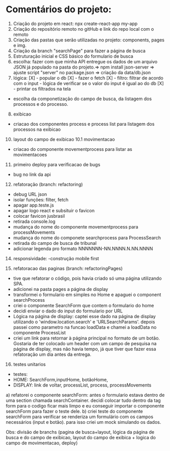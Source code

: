 # Comentários do projeto:

1. Criação do projeto em react: npx create-react-app my-app
2. Criação do repositório remoto no gitHub e link do repo local com o remoto
3. Criação das pastas que serão utilizadas no projeto: components, pages e img.
4. Criação da branch "searchPage" para fazer a página de busca
5. Estruturação inicial e CSS básico do formulario de busca
6. escolha: fazer com que minha API entregue os dados de um arquivo JSON já populado na pasta do projeto.=> npm install json-server => ajuste script "server" no package.json => criação da data/db.json
7. lógica: 
[X] - popular o db
[X] - fazer o fetch
[X] - filtro: filtrar de acordo com o input - lógica de verificar se o valor do input é igual ao do db
[X] - printar os filtrados na tela

- escolha da componetização do campo de busca, da listagem dos processos e do processo.

8. exibicao
- criacao dos componentes process e process list para listagem dos processos na exibicao

10. layout do campo de exibicao
10.1 movimentacao
- criacao do componente movementprocess para listar as movimentacoes

11. primeiro deploy para verificacao de bugs
- bug no link da api

12. refatoração (branch: refactoring)
- debug URL json
- isolar funções: filter, fetch
- apagar app.teste.js
- apagar logo react e subsituir o favicon
- colocar favicon jusbrasil
- retirada console.log
- mudança do nome do componente movementprocess para processMovements
- mudança do nome do componete searchprocess para ProcessSearch
- retirada do campo de busca de tribunal
- adicionar legenda pro formato NNNNNNN-NN.NNNN.N.NN.NNNN

14. responsividade:
-construção mobile first

15. refatoracao das paginas (branch: refactoringPages)
- tive que refatorar o código, pois havia criado só uma página utilizando SPA.
- adicionei na pasta pages a página de display 
- transformei o formulario em simples no Home e apaguei o component searchProcess
- criei o componente SearchForm que contem o formulario do home
- decidi enviar o dado do input do formulario por URL 
- Lógica na página de display: captei esse dado na página de display utilizando o 'window.location.search' e 'URLSearchParams'. depois passei como parametro na funcao loadData e chamei a loadData no componente ProcessList
- criei um link para retornar à página principal no formato de um botão. Gostaria de ter colocado um header com um campo de pesquisa na página de display, mas não havia tempo, já que tiver que fazer essa refatoração um dia antes da entrega.

16. testes unitarios
- testes: 
- HOME: SearchForm,inputHome, botãoHome, 
- DISPLAY: link de voltar, processList, process, processMovements

a) refatorei o componente searchForm: antes o formulario estava dentro de uma section chamada searchContainer. decidi colocar tudo dentro da tag form para o codigo ficar mais limpo e eu conseguir importar o componente searchForm para fazer o teste dele.
b) criei teste do componente searchForm para verificar se renderiza um formulário com os campos necessários (input e botão). para isso criei um mock simulando os dados.


Obs: divisão de branchs (pagina de busca+layout, lógica da página de busca e do campo de exibicao, layout do campo de exibica + logica do campo de movimentacao, deploy)
